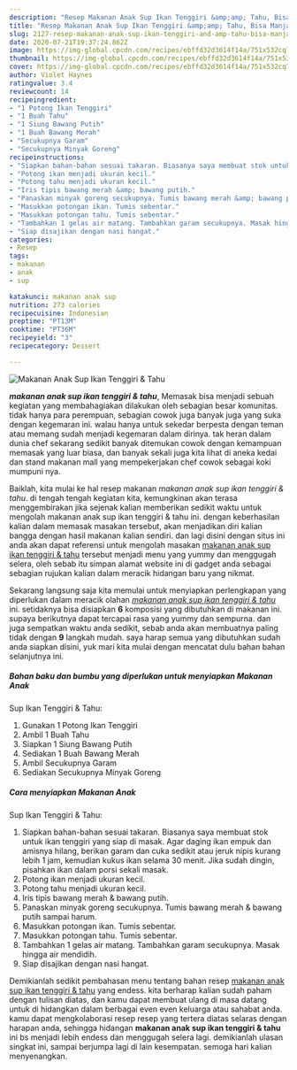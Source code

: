 ```yaml
---
description: "Resep Makanan Anak Sup Ikan Tenggiri &amp;amp; Tahu, Bisa Manjain Lidah"
title: "Resep Makanan Anak Sup Ikan Tenggiri &amp;amp; Tahu, Bisa Manjain Lidah"
slug: 2127-resep-makanan-anak-sup-ikan-tenggiri-and-amp-tahu-bisa-manjain-lidah
date: 2020-07-21T19:37:24.862Z
image: https://img-global.cpcdn.com/recipes/ebffd32d3614f14a/751x532cq70/makanan-anak-sup-ikan-tenggiri-tahu-foto-resep-utama.jpg
thumbnail: https://img-global.cpcdn.com/recipes/ebffd32d3614f14a/751x532cq70/makanan-anak-sup-ikan-tenggiri-tahu-foto-resep-utama.jpg
cover: https://img-global.cpcdn.com/recipes/ebffd32d3614f14a/751x532cq70/makanan-anak-sup-ikan-tenggiri-tahu-foto-resep-utama.jpg
author: Violet Haynes
ratingvalue: 3.4
reviewcount: 14
recipeingredient:
- "1 Potong Ikan Tenggiri"
- "1 Buah Tahu"
- "1 Siung Bawang Putih"
- "1 Buah Bawang Merah"
- "Secukupnya Garam"
- "Secukupnya Minyak Goreng"
recipeinstructions:
- "Siapkan bahan-bahan sesuai takaran. Biasanya saya membuat stok untuk ikan tenggiri yang siap di masak. Agar daging ikan empuk dan amisnya hilang, berikan garam dan cuka sedikit atau jeruk nipis kurang lebih 1 jam, kemudian kukus ikan selama 30 menit. Jika sudah dingin, pisahkan ikan dalam porsi sekali masak."
- "Potong ikan menjadi ukuran kecil."
- "Potong tahu menjadi ukuran kecil."
- "Iris tipis bawang merah &amp; bawang putih."
- "Panaskan minyak goreng secukupnya. Tumis bawang merah &amp; bawang putih sampai harum."
- "Masukkan potongan ikan. Tumis sebentar."
- "Masukkan potongan tahu. Tumis sebentar."
- "Tambahkan 1 gelas air matang. Tambahkan garam secukupnya. Masak hingga air mendidih."
- "Siap disajikan dengan nasi hangat."
categories:
- Resep
tags:
- makanan
- anak
- sup

katakunci: makanan anak sup 
nutrition: 273 calories
recipecuisine: Indonesian
preptime: "PT13M"
cooktime: "PT36M"
recipeyield: "3"
recipecategory: Dessert

---
```



![Makanan Anak
Sup Ikan Tenggiri &amp; Tahu](https://img-global.cpcdn.com/recipes/ebffd32d3614f14a/751x532cq70/makanan-anak-sup-ikan-tenggiri-tahu-foto-resep-utama.jpg)

<b><i>makanan anak
sup ikan tenggiri &amp; tahu</i></b>, Memasak bisa menjadi sebuah kegiatan yang membahagiakan dilakukan oleh sebagian besar komunitas. tidak hanya para perempuan, sebagian cowok juga banyak juga yang suka dengan kegemaran ini. walau hanya untuk sekedar berpesta dengan teman atau memang sudah menjadi kegemaran dalam dirinya. tak heran dalam dunia chef sekarang sedikit banyak ditemukan cowok dengan kemampuan memasak yang luar biasa, dan banyak sekali juga kita lihat di aneka kedai dan stand makanan mall yang mempekerjakan chef cowok sebagai koki mumpuni nya.

Baiklah, kita mulai ke hal resep makanan <i>makanan anak
sup ikan tenggiri &amp; tahu</i>. di tengah tengah kegiatan kita, kemungkinan akan terasa menggembirakan jika sejenak kalian memberikan sedikit waktu untuk mengolah makanan anak
sup ikan tenggiri &amp; tahu ini. dengan keberhasilan kalian dalam memasak masakan tersebut, akan menjadikan diri kalian bangga dengan hasil makanan kalian sendiri. dan lagi disini dengan situs ini anda akan dapat referensi untuk mengolah masakan <u>makanan anak
sup ikan tenggiri &amp; tahu</u> tersebut menjadi menu yang yummy dan menggugah selera, oleh sebab itu simpan alamat website ini di gadget anda sebagai sebagian rujukan kalian dalam meracik hidangan baru yang nikmat.




Sekarang langsung saja kita memulai untuk menyiapkan perlengkapan yang diperlukan dalam meracik olahan <u><i>makanan anak
sup ikan tenggiri &amp; tahu</i></u> ini. setidaknya bisa disiapkan <b>6</b> komposisi yang dibutuhkan di makanan ini. supaya berikutnya dapat tercapai rasa yang yummy dan sempurna. dan juga sempatkan waktu anda sedikit, sebab anda akan membuatnya paling tidak dengan <b>9</b> langkah mudah. saya harap semua yang dibutuhkan sudah anda siapkan disini, yuk mari kita mulai dengan mencatat dulu bahan bahan selanjutnya ini.

<!--inarticleads1-->

##### Bahan baku dan bumbu yang diperlukan untuk menyiapkan Makanan Anak
Sup Ikan Tenggiri &amp; Tahu:

1. Gunakan 1 Potong Ikan Tenggiri
1. Ambil 1 Buah Tahu
1. Siapkan 1 Siung Bawang Putih
1. Sediakan 1 Buah Bawang Merah
1. Ambil Secukupnya Garam
1. Sediakan Secukupnya Minyak Goreng




<!--inarticleads2-->

##### Cara menyiapkan Makanan Anak
Sup Ikan Tenggiri &amp; Tahu:

1. Siapkan bahan-bahan sesuai takaran. Biasanya saya membuat stok untuk ikan tenggiri yang siap di masak. Agar daging ikan empuk dan amisnya hilang, berikan garam dan cuka sedikit atau jeruk nipis kurang lebih 1 jam, kemudian kukus ikan selama 30 menit. Jika sudah dingin, pisahkan ikan dalam porsi sekali masak.
1. Potong ikan menjadi ukuran kecil.
1. Potong tahu menjadi ukuran kecil.
1. Iris tipis bawang merah &amp; bawang putih.
1. Panaskan minyak goreng secukupnya. Tumis bawang merah &amp; bawang putih sampai harum.
1. Masukkan potongan ikan. Tumis sebentar.
1. Masukkan potongan tahu. Tumis sebentar.
1. Tambahkan 1 gelas air matang. Tambahkan garam secukupnya. Masak hingga air mendidih.
1. Siap disajikan dengan nasi hangat.




Demikianlah sedikit pembahasan menu tentang bahan resep <u>makanan anak
sup ikan tenggiri &amp; tahu</u> yang endess. kita berharap kalian sudah paham dengan tulisan diatas, dan kamu dapat membuat ulang di masa datang untuk di hidangkan dalam berbagai even even keluarga atau sahabat anda. kamu dapat mengkolaborasi resep resep yang tertera diatas selaras dengan harapan anda, sehingga hidangan <b>makanan anak
sup ikan tenggiri &amp; tahu</b> ini bs menjadi lebih endess dan menggugah selera lagi. demikianlah ulasan singkat ini, sampai berjumpa lagi di lain kesempatan. semoga hari kalian menyenangkan.
